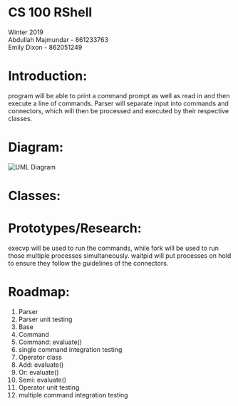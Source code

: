 # CS 100 RShell
Winter 2019  
Abdullah Majmundar - 861233763  
Emily Dixon - 862051249

# Introduction:

program will be able to print a command prompt as well as read in and then execute a line of commands. Parser will separate input into commands and connectors, which will then be processed and executed by their respective classes.


# Diagram:

![UML Diagram](https://github.com/cs100/spring-2019-assignment-cs100-abdullah-emily/blob/master/IMAGES/UML%20Diagram.png)

# Classes:

# Prototypes/Research:

execvp will be used to run the commands, while fork will be used to run those multiple processes simultaneously. waitpid will put processes on hold to ensure they follow the guidelines of the connectors.

# Roadmap:

1. Parser
2. Parser unit testing
3. Base
4. Command
5. Command: evaluate()
6. single command integration testing
7. Operator class
8. Add: evaluate()
9. Or: evaluate()
10. Semi: evaluate()
11. Operator unit testing
12. multiple command integration testing

